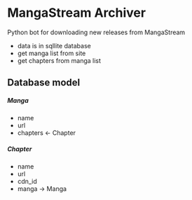 # MangaStream Archiver
Python bot for downloading new releases from MangaStream

- data is in sqllite database
- get manga list from site
- get chapters from manga list

## Database model

##### Manga

- name
- url
- chapters <- Chapter


##### Chapter

- name
- url
- cdn_id 
- manga -> Manga

 



